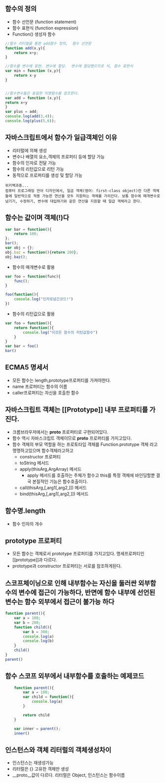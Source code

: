 ## 함수의 정의
+ 함수 선언문 (function statement)
+ 함수 표현식 (function expression)
+ Function() 생성자 함수

```javascript
//함수 리터럴을 통한 add함수 정의,  함수 선언문
function add(x,y){
    return x+y;
}

//함수를 변수에 표현. 변수에 할당.  변수에 할당했으므로 식, 함수 표현식
var min = function (x,y){
    return x-y
}

```

```javascript

//함수변수들은 동일한 익명함수를 참조한다.        
var add = function (x,y){
return x+y
}
var plus = add;
console.log(add(3,4));
console.log(plus(5,6));
```


## 자바스크립트에서 함수가 일급객체인 이유
+ 리터럴에 의해 생성
+ 변수나 배열의 요소,객체의 프로퍼티 등에 할당 가능
+ 함수의 인자로 전달 가능
+ 함수의 리턴값으로 리턴 가능
+ 동적으로 프로퍼티를 생성 및 할당 가능

```
위키백과중...
컴퓨터 프로그래밍 언어 디자인에서, 일급 객체(영어: first-class object)란 다른 객체들에 일반적으로 적용 가능한 연산을 모두 지원하는 객체를 가리킨다. 보통 함수에 매개변수로 넘기기, 수정하기, 변수에 대입하기와 같은 연산을 지원할 때 일급 객체라고 한다.
```


## 함수는 값이며 객체(!)다
```javascript
var bar = function(){
	return 100;
};
bar();
var obj = {};
obj.baz = function(){return 200};
obj.baz();

```

+ 함수의 매개변수로 활용
  
```javascript
var foo = function(func){
    func();
}

foo(function(){
    console.log("인자로넘긴코드!")
})

```
+ 함수의 리턴값으로 활용

```javascript
var foo = function(){
	return function(){
		console.log("이것은 함수의 리턴값함수")
	}
}
var bar = foo()
bar()
```


## ECMA5 명세서
+ 모든 함수는 length,prototype프로퍼티를 가져야한다.
+ name 프로퍼티는 함수의 이름
+ caller프로퍼티는 자신을 호출한 함수


## 자바스크립트 객체는 [[Prototype]] 내부 프로퍼티를 가진다.
+ 크롬브라우저에서는 __proto__ 프로퍼티로 구현되어있다.
+ 함수 역시 자바스크립트 객체이므로 __proto__ 프로퍼티를 가지고있다.
+ 함수 객체의 부모 역할을 하는 프로토타입 객체를 Function.prototype 객체 라고 명명하고있으며 함수객체라고하고 
  + constructor 프로퍼티
  + toString 메서드
  + apply(thisArg,ArgArray) 메서드
    + apply 메서드를 호출하는 주체가 함수고 this를 특정 객체에 바인딩할뿐 결국 본질적인 기능은 함수호출이다.
  + call(thisArg,[,arg1[,arg2,]]) 메서드
  + bind(thisArg,[,arg1[,arg2,]]) 메서드


## 함수명.length
  + 함수 인자의 개수
  
## prototype 프로퍼티
  + 모든 함수는 객체로서 prototype 프로퍼티를 가지고있다. 명세프로퍼티인 [[prototype]]과 다르다.
  + prototype과 constructor 프로퍼티는 서로를 참조하게된다.


## 스코프체이닝으로 인해 내부함수는 자신을 둘러싼 외부함수의 변수에 접근이 가능하다, 반면에 함수 내부에 선언된 변수는 함수 외부에서 접근이 불가능 하다
```javascript
function parent(){
    var a = 100;
    var b = 200;
    function child(){
        var b = 300;
        console.log(a)
        console.log(b)
    }
    child()
}
parent()

```


## 함수 스코프 외부에서 내부함수를 호출하는 예제코드
```javascript
    function parent(){
        var a = 100;
        var child = function(){
            console.log(a)
        }

        return child
    }

    var inner = parent();
    inner()

```


## 인스턴스와 객체 리터럴의 객체생성차이
+ 인스턴스는 재생성가능
+ 리터럴은 {} 고유한 객체만 생성
+ __proto__값이 다르다.  리터럴은 Object, 인스턴스는 함수이름